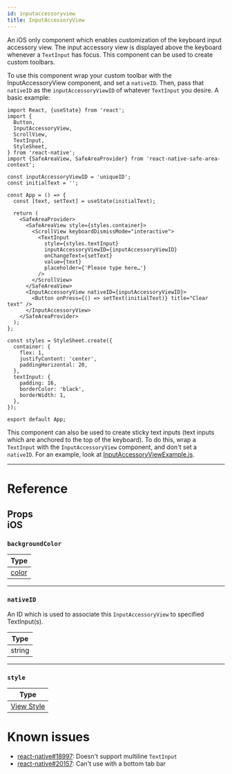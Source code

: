 ```yaml
---
id: inputaccessoryview
title: InputAccessoryView
---
```


An iOS only component which enables customization of the keyboard input accessory view. The input accessory view is displayed above the keyboard whenever a `TextInput` has focus. This component can be used to create custom toolbars.

To use this component wrap your custom toolbar with the InputAccessoryView component, and set a `nativeID`. Then, pass that `nativeID` as the `inputAccessoryViewID` of whatever `TextInput` you desire. A basic example:

```SnackPlayer name=InputAccessoryView&supportedPlatforms=ios
import React, {useState} from 'react';
import {
  Button,
  InputAccessoryView,
  ScrollView,
  TextInput,
  StyleSheet,
} from 'react-native';
import {SafeAreaView, SafeAreaProvider} from 'react-native-safe-area-context';

const inputAccessoryViewID = 'uniqueID';
const initialText = '';

const App = () => {
  const [text, setText] = useState(initialText);

  return (
    <SafeAreaProvider>
      <SafeAreaView style={styles.container}>
        <ScrollView keyboardDismissMode="interactive">
          <TextInput
            style={styles.textInput}
            inputAccessoryViewID={inputAccessoryViewID}
            onChangeText={setText}
            value={text}
            placeholder={'Please type here…'}
          />
        </ScrollView>
      </SafeAreaView>
      <InputAccessoryView nativeID={inputAccessoryViewID}>
        <Button onPress={() => setText(initialText)} title="Clear text" />
      </InputAccessoryView>
    </SafeAreaProvider>
  );
};

const styles = StyleSheet.create({
  container: {
    flex: 1,
    justifyContent: 'center',
    paddingHorizontal: 20,
  },
  textInput: {
    padding: 16,
    borderColor: 'black',
    borderWidth: 1,
  },
});

export default App;
```

This component can also be used to create sticky text inputs (text inputs which are anchored to the top of the keyboard). To do this, wrap a `TextInput` with the `InputAccessoryView` component, and don't set a `nativeID`. For an example, look at [InputAccessoryViewExample.js](https://github.com/facebook/react-native/blob/main/packages/rn-tester/js/examples/InputAccessoryView/InputAccessoryViewExample.js).

---

# Reference

## Props <div className="label ios">iOS</div>

### `backgroundColor`

| Type               |
| ------------------ |
| [color](colors.md) |

---

### `nativeID`

An ID which is used to associate this `InputAccessoryView` to specified TextInput(s).

| Type   |
| ------ |
| string |

---

### `style`

| Type                              |
| --------------------------------- |
| [View Style](view-style-props.md) |

# Known issues

- [react-native#18997](https://github.com/facebook/react-native/issues/18997): Doesn't support multiline `TextInput`
- [react-native#20157](https://github.com/facebook/react-native/issues/20157): Can't use with a bottom tab bar

